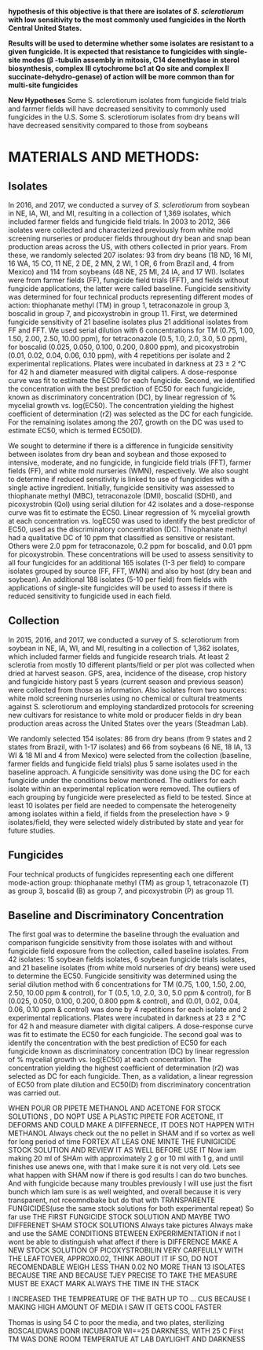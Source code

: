 __hypothesis of this objective is that there are isolates of _S. sclerotiorum_ with low sensitivity to the most commonly used fungicides in the North Central United States.__  

__Results will be used to determine whether some isolates are resistant to a given fungicide. It is expected that resistance to fungicides with single-site modes (β -tubulin assembly in mitosis, C14 demethylase in sterol biosynthesis, complex III cytochrome bc1 at Qo site and complex II succinate-dehydro-genase) of action will be more common than for multi-site fungicides__

**New Hypotheses**
Some S. sclerotiorum isolates from fungicide field trials and farmer fields will have decreased sensitivity to commonly used fungicides in the U.S.
Some S. sclerotiorum isolates from dry beans will have decreased sensitivity compared to those from soybeans


# MATERIALS AND METHODS:


## Isolates
In  2016, and 2017, we conducted a survey of _S. sclerotiorum_ from soybean in NE, IA, WI, and MI, resulting in a collection of 1,369 isolates, which included farmer fields and fungicide field trials. In 2003 to 2012, 366 isolates were collected and characterized previously from white mold screening nurseries or producer fields throughout dry bean and snap bean production areas across the US, with others collected in prior years. From these, we randomly selected 207 isolates: 93 from dry beans (18 ND, 16 MI, 16 WA, 15 CO, 11 NE, 2 DE, 2 MN, 2 WI, 1 OR, 6 from Brazil and, 4 from Mexico) and 114 from soybeans (48 NE, 25 MI, 24 IA, and 17 WI). Isolates were from farmer fields (FF), fungicide field trials (FFT), and fields without fungicide applications, the latter were called baseline. Fungicide sensitivity was determined for four technical products representing different modes of action: thiophanate methyl (TM) in group 1, tetraconazole in group 3, boscalid in group 7, and picoxystrobin in group 11. First, we determined fungicide sensitivity of 21 baseline isolates plus 21 additional isolates from FF and FFT. We used serial dilution with 6 concentrations for TM (0.75, 1.00, 1.50, 2.00, 2.50, 10.00 ppm), for tetraconazole (0.5, 1.0, 2.0, 3.0, 5.0 ppm), for boscalid (0.025, 0.050, 0.100, 0.200, 0.800 ppm), and picoxystrobin (0.01, 0.02, 0.04, 0.06, 0.10 ppm), with 4 repetitions per isolate and 2 experimental replications. Plates were incubated in darkness at 23 ± 2 °C for 42 h and diameter measured with digital calipers. A dose-response curve was fit to estimate the EC50 for each fungicide. Second, we identified the concentration with the best prediction of EC50 for each fungicide, known as discriminatory concentration (DC), by linear regression of % mycelial growth vs. log(EC50). The concentration yielding the highest coefficient of determination (r2) was selected as the DC for each fungicide. For the remaining isolates among the 207, growth on the DC was used to estimate EC50, which is termed EC50(D).


We sought to determine if there is a difference in fungicide sensitivity between isolates from dry bean and soybean and those exposed to intensive, moderate, and no fungicide, in fungicide field trials (FFT), farmer fields (FF), and white mold nurseries (WMN), respectively. We also sought to determine if reduced sensitivity is linked to use of fungicides with a single active ingredient. Initially, fungicide sensitivity was assessed to thiophanate methyl (MBC), tetraconazole (DMI), boscalid (SDHI), and picoxystrobin (QoI) using serial dilution for 42 isolates and a dose-response curve was fit to estimate the EC50. Linear regression of % mycelial growth at each concentration vs. logEC50 was used to identify the best predictor of EC50, used as the discriminatory concentration (DC). Thiophanate methyl had a qualitative DC of 10 ppm that classified as sensitive or resistant. Others were 2.0 ppm for tetraconazole, 0.2 ppm for boscalid, and 0.01 ppm for picoxystrobin. These concentrations will be used to assess sensitivity to all four fungicides for an additional 165 isolates (1-3 per field) to compare isolates grouped by source (FF, FFT, WMN) and also by host (dry bean and soybean). An additional 188 isolates (5-10 per field) from fields with applications of single-site fungicides will be used to assess if there is reduced sensitivity to fungicide used in each field. 



 ## Collection 
In 2015, 2016, and 2017, we conducted a survey of S. sclerotiorum from soybean in NE, IA, WI, and MI, resulting in a collection of 1,362 isolates, which included farmer fields and fungicide research trials. At least 2 sclerotia from mostly 10 different plants/field or per plot was collected when dried at harvest season. GPS, area, incidence of the disease, crop history and fungicide history past 5 years (current season and previous season) were collected from those as information. Also isolates from two sources: white mold screening nurseries using no chemical or cultural treatments against S. sclerotiorum and employing standardized protocols for screening new cultivars for resistance to white mold or producer fields in dry bean production areas across the United States over the years (Steadman Lab).

We randomly selected 154 isolates: 86 from dry beans (from 9 states and 2 states from Brazil, with 1-17 isolates) and 66 from soybeans (6 NE, 18 IA, 13 WI & 18 MI and 4 from Mexico) were selected from the collection (baseline, farmer fields and fungicide field trials) plus 5 same isolates used in the baseline approach. A fungicide sensitivity was done using the DC for each fungicide under the conditions below mentioned. The outliers for each isolate within an experimental replication were removed. The outliers of each grouping by fungicide were preselected as field to be tested. Since at least 10 isolates per field are needed to compensate the heterogeneity among isolates within a field, if fields from the preselection have > 9 isolates/field, they were selected widely distributed by state and year for future studies. 

## Fungicides
Four technical products of fungicides representing each one different mode-action group:
thiophanate methyl (TM) as group 1, tetraconazole (T) as group 3, boscalid (B) as group 7, and picoxystrobin (P) as group 11.

## Baseline and Discriminatory Concentration
The first goal was to determine the baseline through the evaluation and comparison fungicide sensitivity from those isolates with and without fungicide field exposure from the collection, called baseline isolates. From 42 isolates: 15 soybean fields isolates, 6 soybean fungicide trials isolates, and 21 baseline isolates (from white mold nurseries of dry beans) were used to determine the EC50. Fungicide sensitivity was determined using the serial dilution method with 6 concentrations for TM (0.75, 1.00, 1.50, 2.00, 2.50, 10.00 ppm & control), for T (0.5, 1.0, 2.0, 3.0, 5.0 ppm & control), for B (0.025, 0.050, 0.100, 0.200, 0.800 ppm & control), and (0.01, 0.02, 0.04, 0.06, 0.10 ppm & control) was done by 4 repetitions for each isolate and 2 experimental replications. Plates were incubated in darkness at 23 ± 2 °C for 42 h and measure diameter with digital calipers. A dose-response curve was fit to estimate the EC50 for each fungicide. The second goal was to identify the concentration with the best prediction of EC50 for each fungicide known as discriminatory concentration (DC) by linear regression of % mycelial growth vs. log(EC50) at each concentration. The concentration yielding the highest coefficient of determination (r2) was selected as DC for each fungicide. Then, as a validation, a linear regression of EC50 from plate dilution and EC50(D) from discriminatory concentration was carried out.



WHEN POUR OR PIPETE METHANOL AND ACETONE FOR STOCK SOLUTIONS , DO NOPT USE A PLASTIC PIPETE FOR ACETONE, IT DEFORMS AND COULD MAKE A DIFFERNECE, IT DOES NOT HAPPEN WITH METHANOL
Always check out the no pellet in SHAM and if so vortex as well for long period of time
FORTEX AT LEAS  ONE MINTE THE FUNIGICIDE STOCK SOLUTION AND REVIEW IT AS WELL BEFORE USE IT
Now iam making 20 ml of SHAm with approximately 2 g or 10 ml  with 1 g, and until finishes use  anews one, with that I make sure it is not very old. Lets see what happen with SHAM now if there is god results I can do two bunches.
And with fungicide because many troubles previously I will use just the fisrt bunch which Iam  sure is as well weighted, and overall because it is very transparent, not rceomndbake but do that with TRANSPARENTE FUNGICIDES(use the same stock solutions for both experimental repeat)
So far use THE FIRST FUNGICIDE STOCK SOLUTION AND MAYBE TWO DIFFERENET SHAM STOCK SOLUTIONS
Always take pictures
Always make and use the SAME CONDITIONS BTEWEEN EXPERRIMENTATION if not I wont be able to distinguish what affect if there is DIFFERENCE
MAKE A NEW STOCK SOLUTION OF PICOXYSTROBILIN VERY CARFEULLY WITH THE LEAFTOVER, APPROX0.02, THINK ABOUT IT IF SO, DO NOT RECOMENDABLE WEIGH LESS THAN 0.02
NO MORE THAN 13 ISOLATES BECAUSE TIRE AND BECAUSE TJEY PRECISE TO TAKE THE MEASURE MUST BE EXACT
MARK ALWAYS THE TIME IN THE STACK 

 I INCREASED THE TEMPREATURE OF THE BATH UP TO … CUS BECAUSE I MAKING HIGH AMOUNT OF MEDIA I SAW IT GETS COOL FASTER

Thomas is using 54 C to poor the media, and two plates, sterilizing 
BOSCALIDWAS DONR INCUBATOR WI==25 DARKNESS, WITH 25 C
 First TM WAS DONE ROOM TEMPERATUE AT LAB DAYLIGHT AND DARKNESS





